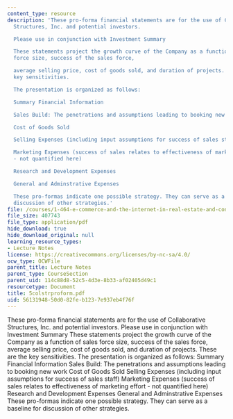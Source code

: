 ```yaml
---
content_type: resource
description: 'These pro-forma financial statements are for the use of Collaborative
  Structures, Inc. and potential investors.

  Please use in conjunction with Investment Summary

  These statements project the growth curve of the Company as a function of sales
  force size, success of the sales force,

  average selling price, cost of goods sold, and duration of projects. These are the
  key sensitivities.

  The presentation is organized as follows:

  Summary Financial Information

  Sales Build: The penetrations and assumptions leading to booking new work

  Cost of Goods Sold

  Selling Expenses (including input assumptions for success of sales staff)

  Marketing Expenses (success of sales relates to effectiveness of marketing effort
  - not quantified here)

  Research and Development Expenses

  General and Adminstrative Expenses

  These pro-formas indicate one possible strategy. They can serve as a baseline for
  discussion of other strategies.'
file: /courses/1-464-e-commerce-and-the-internet-in-real-estate-and-construction-spring-2004/5613194850d082feb1237e937eb4f76f_5colstrproform.pdf
file_size: 407743
file_type: application/pdf
hide_download: true
hide_download_original: null
learning_resource_types:
- Lecture Notes
license: https://creativecommons.org/licenses/by-nc-sa/4.0/
ocw_type: OCWFile
parent_title: Lecture Notes
parent_type: CourseSection
parent_uid: 114c88d8-52c5-4d3e-8b33-af02405d49c1
resourcetype: Document
title: 5colstrproform.pdf
uid: 56131948-50d0-82fe-b123-7e937eb4f76f
---
```

These pro-forma financial statements are for the use of Collaborative Structures, Inc. and potential investors.
Please use in conjunction with Investment Summary
These statements project the growth curve of the Company as a function of sales force size, success of the sales force,
average selling price, cost of goods sold, and duration of projects. These are the key sensitivities.
The presentation is organized as follows:
Summary Financial Information
Sales Build: The penetrations and assumptions leading to booking new work
Cost of Goods Sold
Selling Expenses (including input assumptions for success of sales staff)
Marketing Expenses (success of sales relates to effectiveness of marketing effort - not quantified here)
Research and Development Expenses
General and Adminstrative Expenses
These pro-formas indicate one possible strategy. They can serve as a baseline for discussion of other strategies.